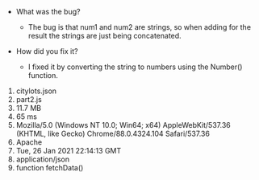 - What was the bug?
  - The bug is that num1 and num2 are strings, so when adding for the result the strings are just being concatenated.

- How did you fix it?
  - I fixed it by converting the string to numbers using the Number() function.

1. citylots.json
2. part2.js
3. 11.7 MB
4. 65 ms
5. Mozilla/5.0 (Windows NT 10.0; Win64; x64) AppleWebKit/537.36 (KHTML, like Gecko) Chrome/88.0.4324.104 Safari/537.36
6. Apache
7. Tue, 26 Jan 2021 22:14:13 GMT
8. application/json
9. function fetchData()